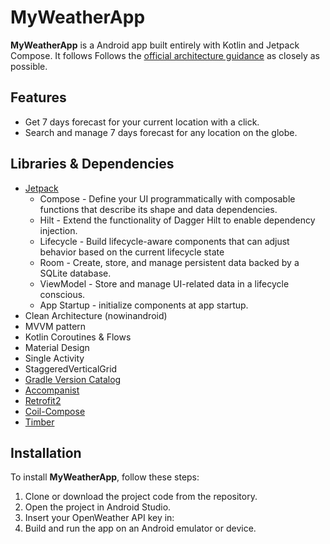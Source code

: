 # MyWeatherApp
**MyWeatherApp** is a Android app built entirely with Kotlin and Jetpack Compose. It
follows Follows the [official architecture guidance](https://developer.android.com/jetpack/guide) as closely as possible.

## Features
*   Get 7 days forecast for your current location with a click.
*   Search and manage 7 days forecast for any location on the globe.


## Libraries & Dependencies
- [Jetpack](https://developer.android.com/jetpack)
    - Compose - Define your UI programmatically with composable functions that describe its shape
      and data dependencies.
    - Hilt - Extend the functionality of Dagger Hilt to enable dependency injection.
    - Lifecycle - Build lifecycle-aware components that can adjust behavior based on the current
      lifecycle state
    - Room - Create, store, and manage persistent data backed by a SQLite database.
    - ViewModel - Store and manage UI-related data in a lifecycle conscious.
    - App Startup - initialize components at app startup.
- Clean Architecture (nowinandroid)
- MVVM pattern
- Kotlin Coroutines & Flows
- Material Design
- Single Activity
- StaggeredVerticalGrid
- [Gradle Version Catalog](https://docs.gradle.org/7.4/userguide/platforms.html)
- [Accompanist](https://google.github.io/accompanist)
- [Retrofit2](https://github.com/square/retrofit)
- [Coil-Compose](https://coil-kt.github.io/coil/compose)
- [Timber](https://github.com/JakeWharton/timber)

## Installation
To install **MyWeatherApp**, follow these steps:
1. Clone or download the project code from the repository.
2. Open the project in Android Studio.
3. Insert your OpenWeather API key in: 
4. Build and run the app on an Android emulator or device.
